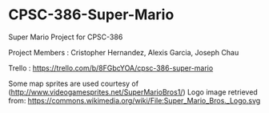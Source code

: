 # CPSC-386-Super-Mario
Super Mario Project for CPSC-386

Project Members : Cristopher Hernandez, Alexis Garcia, Joseph Chau

Trello : https://trello.com/b/8FGbcYOA/cpsc-386-super-mario

Some map sprites are used courtesy of (http://www.videogamesprites.net/SuperMarioBros1/)
Logo image retrieved from: https://commons.wikimedia.org/wiki/File:Super_Mario_Bros._Logo.svg
